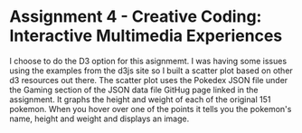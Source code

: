 Assignment 4 - Creative Coding: Interactive Multimedia Experiences
===

I choose to do the D3 option for this asignmemt. I was having some issues using the examples from the d3js site so I built a scatter plot based on other d3 resources out there. The scatter plot uses the Pokedex JSON file under the Gaming section of the JSON data file GitHug page linked in the assignment. It graphs the height and weight of each of the original 151 pokemon. When you hover over one of the points it tells you the pokemon's name, height and weight and displays an image.